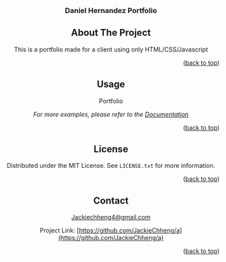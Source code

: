 <a name="readme-top"></a>


<!-- PROJECT LOGO -->
<br />
<div align="center">
  <a href="https://github.com/JackieChheng/DannyH">
  </a>

<h3 align="center">Daniel Hernandez Portfolio</h3>







<!-- ABOUT THE PROJECT -->
## About The Project

This is a portfolio made for a client using only HTML/CSS/Javascript


<p align="right">(<a href="#readme-top">back to top</a>)</p>





<!-- USAGE EXAMPLES -->
## Usage

Portfolio

_For more examples, please refer to the [Documentation](https://example.com)_

<p align="right">(<a href="#readme-top">back to top</a>)</p>






<!-- LICENSE -->
## License

Distributed under the MIT License. See `LICENSE.txt` for more information.

<p align="right">(<a href="#readme-top">back to top</a>)</p>



<!-- CONTACT -->
## Contact

Jackiechheng4@gmail.com

Project Link: [https://github.com/JackieChheng/a](https://github.com/JackieChheng/a)

<p align="right">(<a href="#readme-top">back to top</a>)</p>


